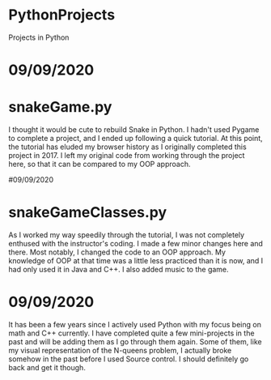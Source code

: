 # PythonProjects
Projects in Python

# 09/09/2020
# snakeGame.py 
I thought it would be cute to rebuild Snake in Python.  I hadn't used Pygame to complete a project, and I ended up following a quick tutorial.
At this point, the tutorial has eluded my browser history as I originally completed this project in 2017.  I left my original code from working through the project here, so that
it can be compared to my OOP approach.

#09/09/2020
# snakeGameClasses.py
As I worked my way speedily through the tutorial, I was not completely enthused with the instructor's coding.  I made a few minor changes here and there.  Most notably, 
I changed the code to an OOP approach.  My knowledge of OOP at that time was a little less practiced than it is now, and I had only used it in Java and C++.  I also added
music to the game.



# 09/09/2020
It has been a few years since I actively used Python with my focus being on math and C++ currently.
I have completed quite a few mini-projects in the past and will be adding them as I go through them again.
Some of them, like my visual representation of the N-queens problem, I actually broke somehow in the past before I 
used Source control.  I should definitely go back and get it though.


